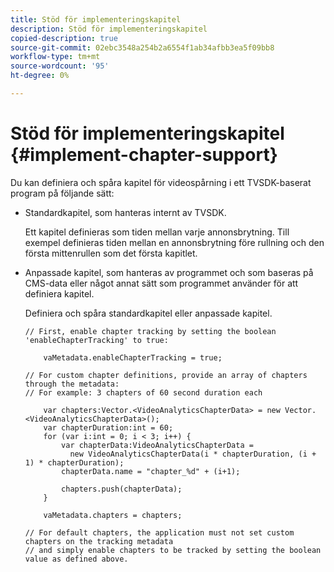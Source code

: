 ```yaml
---
title: Stöd för implementeringskapitel
description: Stöd för implementeringskapitel
copied-description: true
source-git-commit: 02ebc3548a254b2a6554f1ab34afbb3ea5f09bb8
workflow-type: tm+mt
source-wordcount: '95'
ht-degree: 0%

---
```


# Stöd för implementeringskapitel {#implement-chapter-support}

Du kan definiera och spåra kapitel för videospårning i ett TVSDK-baserat program på följande sätt:

* Standardkapitel, som hanteras internt av TVSDK.

  Ett kapitel definieras som tiden mellan varje annonsbrytning. Till exempel definieras tiden mellan en annonsbrytning före rullning och den första mittenrullen som det första kapitlet.
* Anpassade kapitel, som hanteras av programmet och som baseras på CMS-data eller något annat sätt som programmet använder för att definiera kapitel.

  Definiera och spåra standardkapitel eller anpassade kapitel.

  ```
  // First, enable chapter tracking by setting the boolean 'enableChapterTracking' to true: 
  
      vaMetadata.enableChapterTracking = true; 
  
  // For custom chapter definitions, provide an array of chapters through the metadata:  
  // For example: 3 chapters of 60 second duration each 
  
      var chapters:Vector.<VideoAnalyticsChapterData> = new Vector.<VideoAnalyticsChapterData>(); 
      var chapterDuration:int = 60; 
      for (var i:int = 0; i < 3; i++) { 
          var chapterData:VideoAnalyticsChapterData =  
            new VideoAnalyticsChapterData(i * chapterDuration, (i + 1) * chapterDuration); 
          chapterData.name = "chapter_%d" + (i+1); 
  
          chapters.push(chapterData); 
      } 
  
      vaMetadata.chapters = chapters; 
  
  // For default chapters, the application must not set custom chapters on the tracking metadata  
  // and simply enable chapters to be tracked by setting the boolean value as defined above. 
  ```

